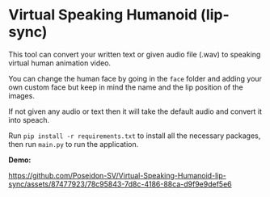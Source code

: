 
# Virtual Speaking Humanoid (lip-sync)

This tool can convert your written text or given audio file (.wav) to speaking virtual human animation video.

You can change the human face by going in the `face` folder and adding your own custom face but keep in mind the name and the lip position of the images.

If not given any audio or text then it will take the default audio and convert it into speach.

Run `pip install -r requirements.txt` to install all the necessary packages, then run `main.py` to run the application.

__Demo:__

https://github.com/Poseidon-SV/Virtual-Speaking-Humanoid-lip-sync/assets/87477923/78c95843-7d8c-4186-88ca-d9f9e9def5e6
